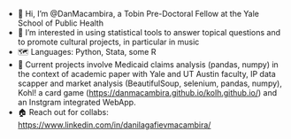 - 👋  Hi, I’m @DanMacambira, a Tobin Pre-Doctoral Fellow at the Yale School of Public Health
- 👀  I’m interested in using statistical tools to answer topical questions and to promote cultural projects, in particular in music
- 🗺  Languages: Python, Stata, some R
- 📰  Current projects involve Medicaid claims analysis (pandas, numpy) in the context of academic paper with Yale and UT Austin faculty, IP data scapper and market analysis (BeautifulSoup, selenium, pandas, numpy), Kohl! a card game (https://danmacambira.github.io/kolh.github.io/) and an Instgram integrated WebApp.
- 🏠  Reach out for collabs: https://www.linkedin.com/in/danilagafievmacambira/

<!---
DanMacambira/DanMacambira is a ✨ special ✨ repository because its `README.md` (this file) appears on your GitHub profile.
You can click the Preview link to take a look at your changes.
--->
